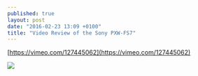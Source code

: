 ```yaml
---
published: true
layout: post
date: "2016-02-23 13:09 +0100"
title: "Video Review of the Sony PXW-FS7"
---
```


[https://vimeo.com/127445062](https://vimeo.com/127445062)

![](http://static.bhphoto.com/images/images500x500/sony_pxw_fs7_compact_4k_xdcam_with_1411575619000_1082825.jpg)
